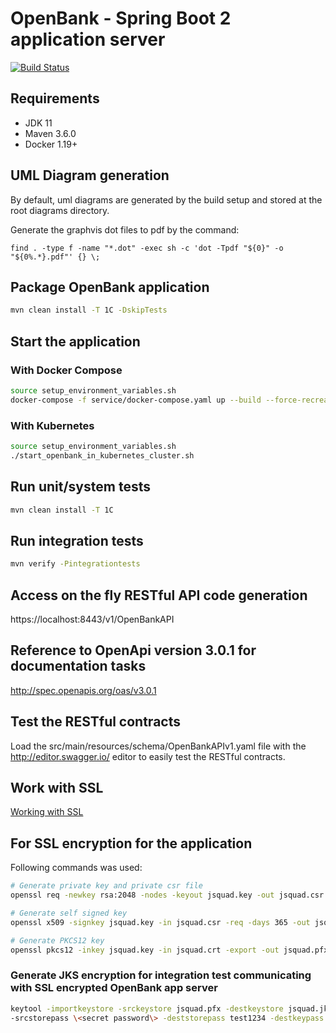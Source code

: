 # OpenBank - Spring Boot 2 application server

[![Build Status](https://travis-ci.org/jsquad-consulting/openbank-spring.svg?branch=master)](https://travis-ci.org/jsquad-consulting/openbank-spring)

## Requirements

* JDK 11
* Maven 3.6.0
* Docker 1.19+

## UML Diagram generation

By default, uml diagrams are generated by the build setup and stored at the root diagrams directory.

Generate the graphvis dot files to pdf by the command:

`find . -type f -name "*.dot" -exec sh -c 'dot -Tpdf "${0}" -o "${0%.*}.pdf"' {} \;`

## Package OpenBank application

```bash
mvn clean install -T 1C -DskipTests
```

## Start the application

### With Docker Compose

```bash
source setup_environment_variables.sh
docker-compose -f service/docker-compose.yaml up --build --force-recreate
```

### With Kubernetes

```bash
source setup_environment_variables.sh
./start_openbank_in_kubernetes_cluster.sh
```

## Run unit/system tests

```bash
mvn clean install -T 1C
```

## Run integration tests

```bash
mvn verify -Pintegrationtests
```

## Access on the fly RESTful API code generation

https://localhost:8443/v1/OpenBankAPI

## Reference to OpenApi version 3.0.1 for documentation tasks

http://spec.openapis.org/oas/v3.0.1


## Test the RESTful contracts

Load the src/main/resources/schema/OpenBankAPIv1.yaml file with the 
http://editor.swagger.io/ editor to easily test the RESTful 
contracts.

## Work with SSL

[Working with SSL](doc/working_with_ssl.MD)

## For SSL encryption for the application

Following commands was used:

````bash
# Generate private key and private csr file
openssl req -newkey rsa:2048 -nodes -keyout jsquad.key -out jsquad.csr

# Generate self signed key
openssl x509 -signkey jsquad.key -in jsquad.csr -req -days 365 -out jsquad.crt

# Generate PKCS12 key
openssl pkcs12 -inkey jsquad.key -in jsquad.crt -export -out jsquad.pfx
````

### Generate JKS encryption for integration test communicating with SSL encrypted OpenBank app server

````bash
keytool -importkeystore -srckeystore jsquad.pfx -destkeystore jsquad.jks -srcstoretype PKCS12 -deststoretype JKS \
-srcstorepass \<secret password\> -deststorepass test1234 -destkeypass test1234
````
